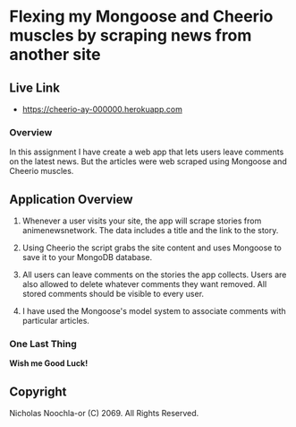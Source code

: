 # Flexing my Mongoose and Cheerio muscles by scraping news from another site

## Live Link
 - https://cheerio-ay-000000.herokuapp.com
 
### Overview

In this assignment I have create a web app that lets users leave comments on the latest news. But the articles were web scraped using Mongoose and Cheerio muscles.

## Application Overview

  1. Whenever a user visits your site, the app will scrape stories from animenewsnetwork. The data includes a title and the link to the story.
  2. Using Cheerio the script grabs the site content and uses Mongoose to save it to your MongoDB database. 

  3. All users can leave comments on the stories the app collects. Users are also allowed to delete whatever comments they want removed. All stored comments should be visible to every user.
  4. I have used the Mongoose's model system to associate comments with particular articles. 

### One Last Thing

**Wish me Good Luck!**

## Copyright

Nicholas Noochla-or (C) 2069. All Rights Reserved.
